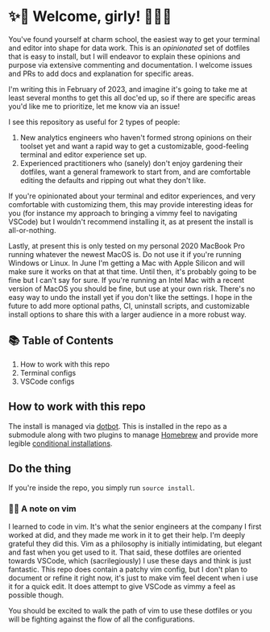 # ✨💄 Welcome, girly! 💅🏻✨

You've found yourself at charm school, the easiest way to get your terminal and editor into shape for data work. This is an _opinionated_ set of dotfiles that is easy to install, but I will endeavor to explain these opinions and purpose via extensive commenting and documentation. I welcome issues and PRs to add docs and explanation for specific areas.

I'm writing this in February of 2023, and imagine it's going to take me at least several months to get this all doc'ed up, so if there are specific areas you'd like me to prioritize, let me know via an issue!

I see this repository as useful for 2 types of people:

1. New analytics engineers who haven't formed strong opinions on their toolset yet and want a rapid way to get a customizable, good-feeling terminal and editor experience set up.
2. Experienced practitioners who (sanely) don't enjoy gardening their dotfiles, want a general framework to start from, and are comfortable editing the defaults and ripping out what they don't like.

If you're opinionated about your terminal and editor experiences, and very comfortable with customizing them, this may provide interesting ideas for you (for instance my approach to bringing a vimmy feel to navigating VSCode) but I wouldn't recommend installing it, as at present the install is all-or-nothing.

Lastly, at present this is only tested on my personal 2020 MacBook Pro running whatever the newest MacOS is. Do not use it if you're running Windows or Linux. In June I'm getting a Mac with Apple Silicon and will make sure it works on that at that time. Until then, it's probably going to be fine but I can't say for sure. If you're running an Intel Mac with a recent version of MacOS you should be fine, but use at your own risk. There's no easy way to undo the install yet if you don't like the settings. I hope in the future to add more optional paths, CI, uninstall scripts, and customizable install options to share this with a larger audience in a more robust way.

## 📚 Table of Contents

1. How to work with this repo
2. Terminal configs
3. VSCode configs

## How to work with this repo

The install is managed via [dotbot](https://github.com/anishathalye/dotbot). This is installed in the repo as a submodule along with two plugins to manage [Homebrew](https://github.com/wren/dotbot-brew) and provide more legible [conditional installations](https://gitlab.com/gnfzdz/dotbot-conditional/).

## Do the thing

If you're inside the repo, you simply run `source install`.

### ✌🏻 A note on vim

I learned to code in vim. It's what the senior engineers at the company I first worked at did, and they made me work in it to get their help. I'm deeply grateful they did this. Vim as a philosophy is initially intimidating, but elegant and fast when you get used to it. That said, these dotfiles are oriented towards VSCode, which (sacrilegiously) I use these days and think is just fantastic. This repo does contain a patchy vim config, but I don't plan to document or refine it right now, it's just to make vim feel decent when i use it for a quick edit. It does attempt to give VSCode as vimmy a feel as possible though.

You should be excited to walk the path of vim to use these dotfiles or you will be fighting against the flow of all the configurations.
